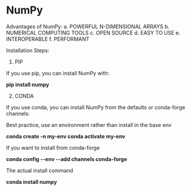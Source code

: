# NumPy

Advantages of NumPy:
  a. POWERFUL N-DIMENSIONAL ARRAYS
  b. NUMERICAL COMPUTING TOOLS
  c. OPEN SOURCE
  d. EASY TO USE
  e. INTEROPERABLE
  f. PERFORMANT
  
  Installation Steps:
  
  1. PIP

If you use pip, you can install NumPy with:

****pip install numpy****

2. CONDA

If you use conda, you can install NumPy from the defaults or conda-forge channels:

 Best practice, use an environment rather than install in the base env
 
****conda create -n my-env
conda activate my-env****
 
 If you want to install from conda-forge

****conda config --env --add channels conda-forge****
 
 The actual install command

****conda install numpy****
